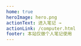 ```yaml
---
home: true
heroImage: hero.png
actionText: 进入笔记 →
actionLink: /computer.html
footer: 本站仅做个人笔记使用 
---
```

